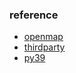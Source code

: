 
### reference
* [openmap](https://drive.google.com/file/d/1sU9NF9ZtUafB1cbsM2NVGDY-N3PbROve/view?usp=sharing)
* [thirdparty](https://drive.google.com/file/d/1ZYrcPIcpdt5ETAkaRUrRDt2d_NKQmAet/view?usp=sharing)
* [py39](https://drive.google.com/file/d/1Kgs0cB3LCzMtjSNjuVnFOyf5e07vwu-9/view?usp=sharing)

